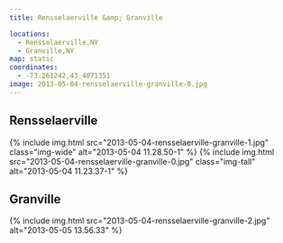 ```yaml
---
title: Rensselaerville &amp; Granville

locations:
  - Rensselaerville,NY
  - Granville,NY
map: static
coordinates:
  - -73.261242,43.4071351
image: 2013-05-04-rensselaerville-granville-0.jpg
---
```


## Rensselaerville

<div class="photos">

{% include img.html src="2013-05-04-rensselaerville-granville-1.jpg" class="img-wide" alt="2013-05-04 11.28.50-1" %}
{% include img.html src="2013-05-04-rensselaerville-granville-0.jpg" class="img-tall" alt="2013-05-04 11.23.37-1" %}

</div>

## Granville

<div class="photos">

{% include img.html src="2013-05-04-rensselaerville-granville-2.jpg" alt="2013-05-05 13.56.33" %}

</div>
